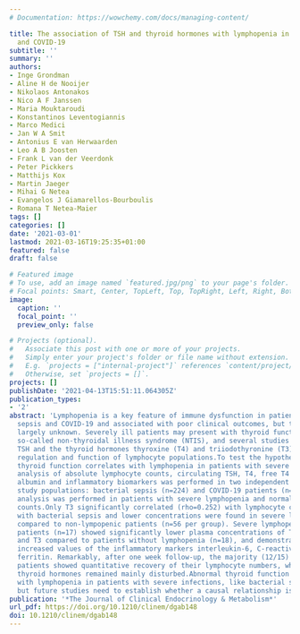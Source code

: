```yaml
---
# Documentation: https://wowchemy.com/docs/managing-content/

title: The association of TSH and thyroid hormones with lymphopenia in bacterial sepsis
  and COVID-19
subtitle: ''
summary: ''
authors:
- Inge Grondman
- Aline H de Nooijer
- Nikolaos Antonakos
- Nico A F Janssen
- Maria Mouktaroudi
- Konstantinos Leventogiannis
- Marco Medici
- Jan W A Smit
- Antonius E van Herwaarden
- Leo A B Joosten
- Frank L van der Veerdonk
- Peter Pickkers
- Matthijs Kox
- Martin Jaeger
- Mihai G Netea
- Evangelos J Giamarellos-Bourboulis
- Romana T Netea-Maier
tags: []
categories: []
date: '2021-03-01'
lastmod: 2021-03-16T19:25:35+01:00
featured: false
draft: false

# Featured image
# To use, add an image named `featured.jpg/png` to your page's folder.
# Focal points: Smart, Center, TopLeft, Top, TopRight, Left, Right, BottomLeft, Bottom, BottomRight.
image:
  caption: ''
  focal_point: ''
  preview_only: false

# Projects (optional).
#   Associate this post with one or more of your projects.
#   Simply enter your project's folder or file name without extension.
#   E.g. `projects = ["internal-project"]` references `content/project/deep-learning/index.md`.
#   Otherwise, set `projects = []`.
projects: []
publishDate: '2021-04-13T15:51:11.064305Z'
publication_types:
- '2'
abstract: 'Lymphopenia is a key feature of immune dysfunction in patients with bacterial
  sepsis and COVID-19 and associated with poor clinical outcomes, but the cause is
  largely unknown. Severely ill patients may present with thyroid function abnormalities,
  so-called non-thyroidal illness syndrome (NTIS), and several studies have linked
  TSH and the thyroid hormones thyroxine (T4) and triiodothyronine (T3) to homeostatic
  regulation and function of lymphocyte populations.To test the hypothesis that abnormal
  thyroid function correlates with lymphopenia in patients with severe infections.Retrospective
  analysis of absolute lymphocyte counts, circulating TSH, T4, free T4 (FT4), T3,
  albumin and inflammatory biomarkers was performed in two independent hospitalized
  study populations: bacterial sepsis (n=224) and COVID-19 patients (n=161). A subgroup
  analysis was performed in patients with severe lymphopenia and normal lymphocyte
  counts.Only T3 significantly correlated (rho=0.252) with lymphocyte counts in patients
  with bacterial sepsis and lower concentrations were found in severe lymphopenic
  compared to non-lympopenic patients (n=56 per group). Severe lymphopenic COVID-19
  patients (n=17) showed significantly lower plasma concentrations of TSH, T4, FT4
  and T3 compared to patients without lymphopenia (n=18), and demonstrated significantly
  increased values of the inflammatory markers interleukin-6, C-reactive protein and
  ferritin. Remarkably, after one week follow-up, the majority (12/15) of COVID-19
  patients showed quantitative recovery of their lymphocyte numbers, while TSH and
  thyroid hormones remained mainly disturbed.Abnormal thyroid function correlates
  with lymphopenia in patients with severe infections, like bacterial sepsis and COVID-19,
  but future studies need to establish whether a causal relationship is involved.'
publication: '*The Journal of Clinical Endocrinology & Metabolism*'
url_pdf: https://doi.org/10.1210/clinem/dgab148
doi: 10.1210/clinem/dgab148
---
```

